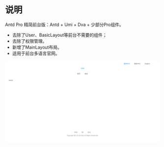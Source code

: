 # 说明
Antd Pro 精简前台版：Antd + Umi + Dva + 少部分Pro组件。

* 去除了User、BasicLayout等前台不需要的组件；
* 去除了权限管理。
* 新增了MainLayout布局。
* 适用于前台多语言官网。

![Screen Shot](screenshot.png)
